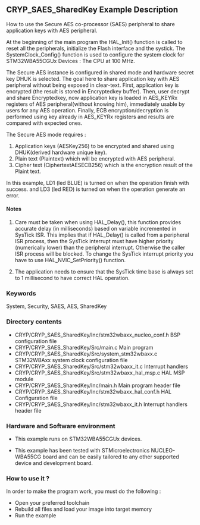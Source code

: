 ## <b>CRYP_SAES_SharedKey Example Description</b>

How to use the Secure AES co-processor (SAES) peripheral to share application keys
with AES peripheral.

At the beginning of the main program the HAL_Init() function is called to reset
all the peripherals, initialize the Flash interface and the systick.
The SystemClock_Config() function is used to configure the system clock for STM32WBA55CGUx Devices :
The CPU at 100 MHz.

The Secure AES instance is configured in shared mode and hardware secret key DHUK is selected.
The goal here to share application key with AES peripheral without being exposed in clear-text.
First, application key is encrypted (the result is stored in Encryptedkey buffer).
Then, user decrypt and share Encryptedkey, now application key is loaded in AES_KEYRx registers
of AES peripheral(without knowing him), immediately usable by users for any AES operation.
Finally, ECB encryption/decryption is performed using key already in AES_KEYRx registers
and results are compared with expected ones.

The Secure AES mode requires :

1. Application keys (AESKey256) to be encrypted and shared using DHUK(derived hardware unique key).
2. Plain text (Plaintext) which will be encrypted with AES peripheral.
3. Cipher text (CiphertextAESECB256)  which is the encryption result of the Plaint text.

In this example, LD1 (led BLUE) is turned on when the operation finish with success. 
and LD3 (led RED) is turned on when the operation generate an error.

#### <b>Notes</b>

1. Care must be taken when using HAL_Delay(), this function provides accurate delay (in milliseconds)
   based on variable incremented in SysTick ISR. This implies that if HAL_Delay() is called from
   a peripheral ISR process, then the SysTick interrupt must have higher priority (numerically lower)
   than the peripheral interrupt. Otherwise the caller ISR process will be blocked.
   To change the SysTick interrupt priority you have to use HAL_NVIC_SetPriority() function.

2. The application needs to ensure that the SysTick time base is always set to 1 millisecond
   to have correct HAL operation.

### <b>Keywords</b>

System, Security, SAES, AES, SharedKey

### <b>Directory contents</b>

  - CRYP/CRYP_SAES_SharedKey/Inc/stm32wbaxx_nucleo_conf.h  BSP configuration file
  - CRYP/CRYP_SAES_SharedKey/Src/main.c                    Main program
  - CRYP/CRYP_SAES_SharedKey/Src/system_stm32wbaxx.c       STM32WBAxx system clock configuration file
  - CRYP/CRYP_SAES_SharedKey/Src/stm32wbaxx_it.c           Interrupt handlers
  - CRYP/CRYP_SAES_SharedKey/Src/stm32wbaxx_hal_msp.c      HAL MSP module
  - CRYP/CRYP_SAES_SharedKey/Inc/main.h                    Main program header file
  - CRYP/CRYP_SAES_SharedKey/Inc/stm32wbaxx_hal_conf.h     HAL Configuration file
  - CRYP/CRYP_SAES_SharedKey/Inc/stm32wbaxx_it.h           Interrupt handlers header file

### <b>Hardware and Software environment</b>

  - This example runs on STM32WBA55CGUx devices.

  - This example has been tested with STMicroelectronics NUCLEO-WBA55CG
    board and can be easily tailored to any other supported device
    and development board.

### <b>How to use it ?</b> 

In order to make the program work, you must do the following :

 - Open your preferred toolchain
 - Rebuild all files and load your image into target memory
 - Run the example


